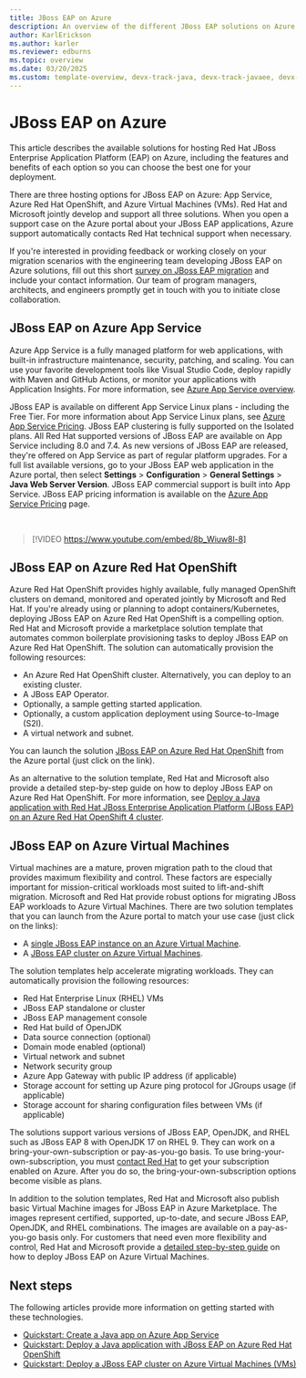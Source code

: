 ```yaml
---
title: JBoss EAP on Azure
description: An overview of the different JBoss EAP solutions on Azure, all jointly developed and supported by Red Hat and Microsoft.
author: KarlErickson
ms.author: karler
ms.reviewer: edburns
ms.topic: overview
ms.date: 03/20/2025
ms.custom: template-overview, devx-track-java, devx-track-javaee, devx-track-javaee-jbosseap, devx-track-extended-java, linux-related-content
---
```


# JBoss EAP on Azure

This article describes the available solutions for hosting Red Hat JBoss Enterprise Application Platform (EAP) on Azure, including the features and benefits of each option so you can choose the best one for your deployment.

There are three hosting options for JBoss EAP on Azure: App Service, Azure Red Hat OpenShift, and Azure Virtual Machines (VMs). Red Hat and Microsoft jointly develop and support all three solutions. When you open a support case on the Azure portal about your JBoss EAP applications, Azure support automatically contacts Red Hat technical support when necessary.

If you're interested in providing feedback or working closely on your migration scenarios with the engineering team developing JBoss EAP on Azure solutions, fill out this short [survey on JBoss EAP migration](https://aka.ms/jboss-on-azure-survey) and include your contact information. Our team of program managers, architects, and engineers promptly get in touch with you to initiate close collaboration.

## JBoss EAP on Azure App Service

Azure App Service is a fully managed platform for web applications, with built-in infrastructure maintenance, security, patching, and scaling. You can use your favorite development tools like Visual Studio Code, deploy rapidly with Maven and GitHub Actions, or monitor your applications with Application Insights. For more information, see [Azure App Service overview](/azure/app-service/overview).

JBoss EAP is available on different App Service Linux plans - including the Free Tier. For more information about App Service Linux plans, see [Azure App Service Pricing](https://azure.microsoft.com/pricing/details/app-service/linux/). JBoss EAP clustering is fully supported on the Isolated plans. All Red Hat supported versions of JBoss EAP are available on App Service including 8.0 and 7.4. As new versions of JBoss EAP are released, they're offered on App Service as part of regular platform upgrades. For a full list available versions, go to your JBoss EAP web application in the Azure portal, then select **Settings** > **Configuration** > **General Settings** > **Java Web Server Version**. JBoss EAP commercial support is built into App Service. JBoss EAP pricing information is available on the [Azure App Service Pricing](https://azure.microsoft.com/pricing/details/app-service/linux/#jboss) page.

<br/>

> [!VIDEO https://www.youtube.com/embed/8b_Wiuw8l-8]

## JBoss EAP on Azure Red Hat OpenShift

Azure Red Hat OpenShift provides highly available, fully managed OpenShift clusters on demand, monitored and operated jointly by Microsoft and Red Hat. If you're already using or planning to adopt containers/Kubernetes, deploying JBoss EAP on Azure Red Hat OpenShift is a compelling option. Red Hat and Microsoft provide a marketplace solution template that automates common boilerplate provisioning tasks to deploy JBoss EAP on Azure Red Hat OpenShift. The solution can automatically provision the following resources:

* An Azure Red Hat OpenShift cluster. Alternatively, you can deploy to an existing cluster.
* A JBoss EAP Operator.
* Optionally, a sample getting started application.
* Optionally, a custom application deployment using Source-to-Image (S2I).
* A virtual network and subnet.

You can launch the solution [JBoss EAP on Azure Red Hat OpenShift](https://aka.ms/eap-aro-portal) from the Azure portal (just click on the link).

As an alternative to the solution template, Red Hat and Microsoft also provide a detailed step-by-step guide on how to deploy JBoss EAP on Azure Red Hat OpenShift. For more information, see [Deploy a Java application with Red Hat JBoss Enterprise Application Platform (JBoss EAP) on an Azure Red Hat OpenShift 4 cluster](jboss-eap-on-aro.md).

## JBoss EAP on Azure Virtual Machines

Virtual machines are a mature, proven migration path to the cloud that provides maximum flexibility and control. These factors are especially important for mission-critical workloads most suited to lift-and-shift migration. Microsoft and Red Hat provide robust options for migrating JBoss EAP workloads to Azure Virtual Machines. There are two solution templates that you can launch from the Azure portal to match your use case (just click on the links):

- A [single JBoss EAP instance on an Azure Virtual Machine](https://aka.ms/eap-vm-single-portal).
- A [JBoss EAP cluster on Azure Virtual Machines](https://aka.ms/eap-vm-cluster-portal).

The solution templates help accelerate migrating workloads. They can automatically provision the following resources:

* Red Hat Enterprise Linux (RHEL) VMs
* JBoss EAP standalone or cluster
* JBoss EAP management console
* Red Hat build of OpenJDK
* Data source connection (optional)
* Domain mode enabled (optional)
* Virtual network and subnet
* Network security group
* Azure App Gateway with public IP address (if applicable)
* Storage account for setting up Azure ping protocol for JGroups usage (if applicable)
* Storage account for sharing configuration files between VMs (if applicable)

The solutions support various versions of JBoss EAP, OpenJDK, and RHEL such as JBoss EAP 8 with OpenJDK 17 on RHEL 9. They can work on a bring-your-own-subscription or pay-as-you-go basis. To use bring-your-own-subscription, you must [contact Red Hat](https://www.redhat.com/en/technologies/cloud-computing/cloud-access) to get your subscription enabled on Azure. After you do so, the bring-your-own-subscription options become visible as plans.

In addition to the solution templates, Red Hat and Microsoft also publish basic Virtual Machine images for JBoss EAP in Azure Marketplace. The images represent certified, supported, up-to-date, and secure JBoss EAP, OpenJDK, and RHEL combinations. The images are available on a pay-as-you-go basis only. For customers that need even more flexibility and control, Red Hat and Microsoft provide a [detailed step-by-step guide](/azure/developer/java/migration/migrate-jboss-eap-to-azure-vm-manually) on how to deploy JBoss EAP on Azure Virtual Machines.

## Next steps

The following articles provide more information on getting started with these technologies.

- [Quickstart: Create a Java app on Azure App Service](/azure/app-service/quickstart-java?tabs=javase&pivots=platform-linux)
- [Quickstart: Deploy a Java application with JBoss EAP on Azure Red Hat OpenShift](/azure/openshift/howto-deploy-java-jboss-enterprise-application-platform-app?toc=/azure/developer/java/ee/toc.json&bc=/azure/developer/java/breadcrumb/toc.json)
- [Quickstart: Deploy a JBoss EAP cluster on Azure Virtual Machines (VMs)](/azure/virtual-machines/workloads/redhat/jboss-eap-azure-vm?toc=/azure/developer/java/ee/toc.json&bc=/azure/developer/java/breadcrumb/toc.json)
